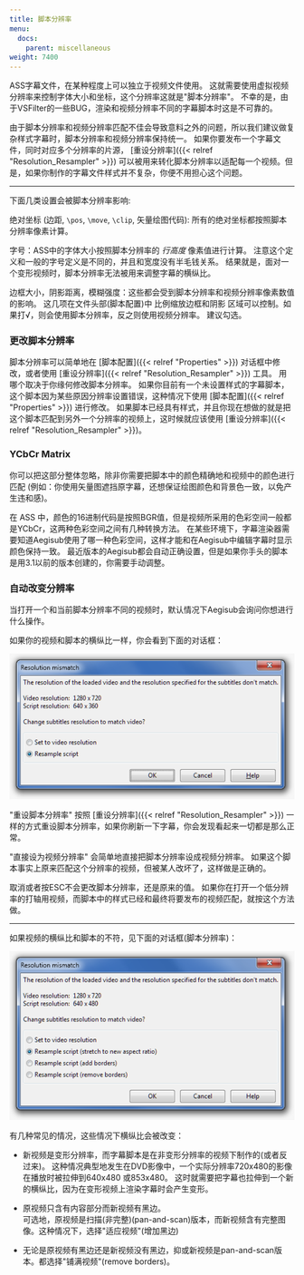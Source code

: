 ```yaml
---
title: 脚本分辨率
menu:
  docs:
    parent: miscellaneous
weight: 7400
---
```


ASS字幕文件，在某种程度上可以独立于视频文件使用。
这就需要使用虚拟视频分辨率来控制字体大小和坐标，这个分辨率这就是"脚本分辨率"。
不幸的是，由于VSFilter的一些BUG，渲染和视频分辨率不同的字幕脚本时这是不可靠的。

由于脚本分辨率和视频分辨率匹配不佳会导致意料之外的问题，所以我们建议做复杂样式字幕时，脚本分辨率和视频分辨率保持统一。
如果你要发布一个字幕文件，同时对应多个分辨率的片源，
\[重设分辨率\]({{\< relref "Resolution_Resampler" >}})
可以被用来转化脚本分辨率以适配每一个视频。但是，如果你制作的字幕文件样式并不复杂，你便不用担心这个问题。

______________________________________________________________________

下面几类设置会被脚本分辨率影响:

绝对坐标 (边距, `\pos`, `\move`, `\clip`, 矢量绘图代码):
所有的绝对坐标都按照脚本分辨率像素计算。

字号：ASS中的字体大小按照脚本分辨率的 *行高度* 像素值进行计算。
注意这个定义和一般的字号定义是不同的，并且和宽度没有半毛钱关系。
结果就是，面对一个变形视频时，脚本分辨率无法被用来调整字幕的横纵比。

边框大小，阴影距离，模糊强度：这些都会受到脚本分辨率和视频分辨率像素数值的影响。
这几项在文件头部(脚本配置)中 比例缩放边框和阴影
区域可以控制。如果打√，则会使用脚本分辨率，反之则使用视频分辨率。
建议勾选。

### 更改脚本分辨率

脚本分辨率可以简单地在 \[脚本配置\]({{\< relref "Properties" >}})
对话框中修改，或者使用 \[重设分辨率\]({{\< relref "Resolution_Resampler" >}})
工具。 用哪个取决于你缘何修改脚本分辨率。
如果你目前有一个未设置样式的字幕脚本，这个脚本因为某些原因分辨率设置错误，这种情况下使用
\[脚本配置\]({{\< relref "Properties" >}}) 进行修改。
如果脚本已经具有样式，并且你现在想做的就是把这个脚本匹配到另外一个分辨率的视频上，这时候就应该使用
\[重设分辨率\]({{\< relref "Resolution_Resampler" >}})。

### YCbCr Matrix

你可以把这部分整体忽略，除非你需要把脚本中的颜色精确地和视频中的颜色进行匹配
(例如：你使用矢量图遮挡原字幕，还想保证绘图颜色和背景色一致，以免产生违和感)。

在 ASS
中，颜色的16进制代码是按照BGR值，但是视频所采用的色彩空间一般都是YCbCr，这两种色彩空间之间有几种转换方法。
在某些环境下，字幕渲染器需要知道Aegisub使用了哪一种色彩空间，这样才能和在Aegisub中编辑字幕时显示颜色保持一致。
最近版本的Aegisub都会自动正确设置，但是如果你手头的脚本是用3.1以前的版本创建的，你需要手动调整。

### 自动改变分辨率

当打开一个和当前脚本分辨率不同的视频时，默认情况下Aegisub会询问你想进行什么操作。

如果你的视频和脚本的横纵比一样，你会看到下面的对话框：

![resolution-mismatch](/img/3.2/resolution-mismatch.png#center)

"重设脚本分辨率" 按照 \[重设分辨率\]({{\< relref "Resolution_Resampler" >}})
一样的方式重设脚本分辨率，如果你刷新一下字幕，你会发现看起来一切都是那么正常。

"直接设为视频分辨率" 会简单地直接把脚本分辨率设成视频分辨率。
如果这个脚本事实上原来匹配这个分辨率的视频，但被某人改坏了，这样做是正确的。

取消或者按ESC不会更改脚本分辨率，还是原来的值。
如果你在打开一个低分辨率的打轴用视频，而脚本中的样式已经和最终将要发布的视频匹配，就按这个方法做。

______________________________________________________________________

如果视频的横纵比和脚本的不符，见下面的对话框(脚本分辨率)：

![resolution-mismatch-ar](/img/3.2/resolution-mismatch-ar.png#center)

有几种常见的情况，这些情况下横纵比会被改变：

- 新视频是变形分辨率，而字幕脚本是在非变形分辨率的视频下制作的(或者反过来)。
  这种情况典型地发生在DVD影像中，一个实际分辨率720x480的影像在播放时被拉伸到640x480
  或853x480。
  这时就需要把字幕也拉伸到一个新的横纵比，因为在变形视频上渲染字幕时会产生变形。

- 原视频只含有内容部分而新视频有黑边。\
  可选地，原视频是扫描(非完整)(pan-and-scan)版本，而新视频含有完整图像。这种情况下，选择"适应视频"(增加黑边)

- 无论是原视频有黑边还是新视频没有黑边，抑或新视频是pan-and-scan版本。都选择"铺满视频"(remove
  borders)。
